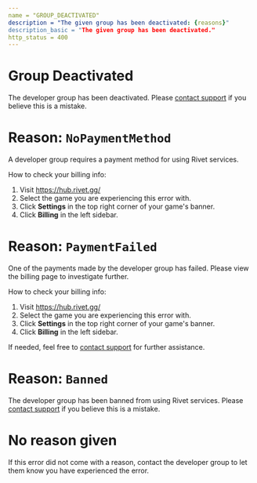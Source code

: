```yaml
---
name = "GROUP_DEACTIVATED"
description = "The given group has been deactivated: {reasons}"
description_basic = "The given group has been deactivated."
http_status = 400
---
```


# Group Deactivated

The developer group has been deactivated. Please [contact support](https://rivet.gg/support) if you believe
this is a mistake.

# Reason: `NoPaymentMethod`

A developer group requires a payment method for using Rivet services.

How to check your billing info:

1. Visit https://hub.rivet.gg/
2. Select the game you are experiencing this error with.
3. Click **Settings** in the top right corner of your game's banner.
4. Click **Billing** in the left sidebar.

# Reason: `PaymentFailed`

One of the payments made by the developer group has failed. Please view the billing page to investigate
further.

How to check your billing info:

1. Visit https://hub.rivet.gg/
2. Select the game you are experiencing this error with.
3. Click **Settings** in the top right corner of your game's banner.
4. Click **Billing** in the left sidebar.

If needed, feel free to [contact support](https://rivet.gg/support) for further assistance.

# Reason: `Banned`

The developer group has been banned from using Rivet services. Please
[contact support](https://rivet.gg/support) if you believe this is a mistake.

# No reason given

If this error did not come with a reason, contact the developer group to let them know you have experienced
the error.
